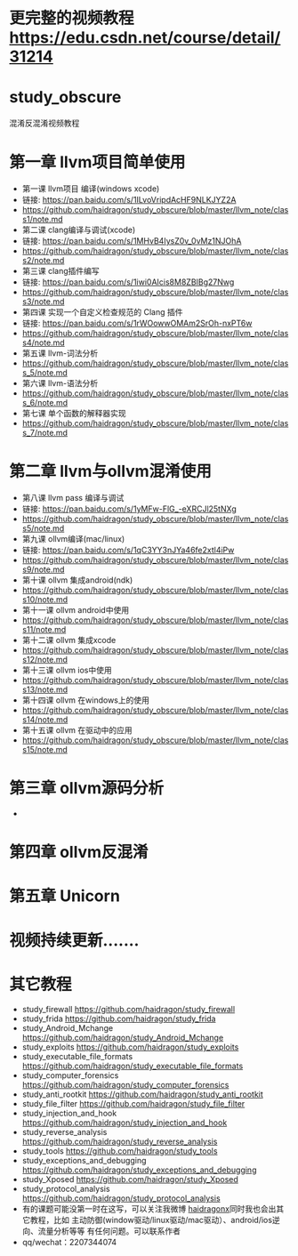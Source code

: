 # 更完整的视频教程 https://edu.csdn.net/course/detail/31214



# study_obscure
混淆反混淆视频教程
# 第一章 llvm项目简单使用
* 第一课  llvm项目 编译(windows xcode)
* 链接: https://pan.baidu.com/s/1ILvoVripdAcHF9NLKJYZ2A  
* https://github.com/haidragon/study_obscure/blob/master/llvm_note/class1/note.md
* 第二课  clang编译与调试(xcode)
* 链接: https://pan.baidu.com/s/1MHvB4IysZ0v_0vMz1NJOhA  
* https://github.com/haidragon/study_obscure/blob/master/llvm_note/class2/note.md
* 第三课  clang插件编写
* 链接: https://pan.baidu.com/s/1iwi0AIcis8M8ZBIBg27Nwg   
* https://github.com/haidragon/study_obscure/blob/master/llvm_note/class3/note.md
* 第四课  实现一个自定义检查规范的 Clang 插件
* 链接: https://pan.baidu.com/s/1rWOowwOMAm2SrOh-nxPT6w  
* https://github.com/haidragon/study_obscure/blob/master/llvm_note/class4/note.md
* 第五课  llvm-词法分析 
* https://github.com/haidragon/study_obscure/blob/master/llvm_note/class_5/note.md
* 第六课  llvm-语法分析
* https://github.com/haidragon/study_obscure/blob/master/llvm_note/class_6/note.md
* 第七课  单个函数的解释器实现
* https://github.com/haidragon/study_obscure/blob/master/llvm_note/class_7/note.md
# 第二章 llvm与ollvm混淆使用
* 第八课  llvm pass 编译与调试
* 链接: https://pan.baidu.com/s/1yMFw-FlG_-eXRCJl25tNXg   
* https://github.com/haidragon/study_obscure/blob/master/llvm_note/class5/note.md
* 第九课  ollvm编译(mac/linux)
* 链接: https://pan.baidu.com/s/1qC3YY3nJYa46fe2xtl4iPw  
* https://github.com/haidragon/study_obscure/blob/master/llvm_note/class9/note.md
* 第十课  ollvm 集成android(ndk)
* https://github.com/haidragon/study_obscure/blob/master/llvm_note/class10/note.md
* 第十一课  ollvm android中使用
* https://github.com/haidragon/study_obscure/blob/master/llvm_note/class11/note.md
* 第十二课  ollvm 集成xcode
* https://github.com/haidragon/study_obscure/blob/master/llvm_note/class12/note.md
* 第十三课  ollvm ios中使用
* https://github.com/haidragon/study_obscure/blob/master/llvm_note/class13/note.md
* 第十四课  ollvm 在windows上的使用
* https://github.com/haidragon/study_obscure/blob/master/llvm_note/class14/note.md
* 第十五课  ollvm 在驱动中的应用
* https://github.com/haidragon/study_obscure/blob/master/llvm_note/class15/note.md
# 第三章 ollvm源码分析
* 
# 第四章 ollvm反混淆
# 第五章 Unicorn
# 视频持续更新.......  
# 其它教程
* study_firewall https://github.com/haidragon/study_firewall
* study_frida https://github.com/haidragon/study_frida
* study_Android_Mchange https://github.com/haidragon/study_Android_Mchange
* study_exploits https://github.com/haidragon/study_exploits
* study_executable_file_formats https://github.com/haidragon/study_executable_file_formats
* study_computer_forensics https://github.com/haidragon/study_computer_forensics
* study_anti_rootkit https://github.com/haidragon/study_anti_rootkit
* study_file_filter https://github.com/haidragon/study_file_filter
* study_injection_and_hook https://github.com/haidragon/study_injection_and_hook
* study_reverse_analysis https://github.com/haidragon/study_reverse_analysis
* study_tools https://github.com/haidragon/study_tools
* study_exceptions_and_debugging https://github.com/haidragon/study_exceptions_and_debugging
* study_Xposed https://github.com/haidragon/study_Xposed
* study_protocol_analysis https://github.com/haidragon/study_protocol_analysis
* 有的课题可能没第一时在这写，可以关注我微博 [haidragonx](https://weibo.com/haidragon)同时我也会出其它教程，比如 主动防御(window驱动/linux驱动/mac驱动）、android/ios逆向、流量分析等等 有任何问题。可以联系作者
* qq/wechat：2207344074

